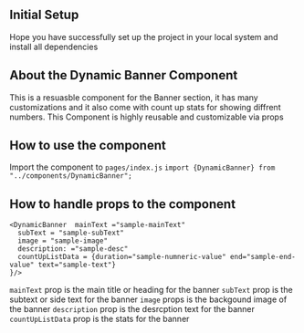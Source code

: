 ## Initial Setup

Hope you have successfully set up the project in your local system and install all dependencies

## About the Dynamic Banner Component

This is a resuasble component for the Banner section, it has many customizations and it also come with count up stats for showing diffrent numbers. This Component is highly reusable and customizable via props

## How to use the component

Import the component to `pages/index.js`
`import {DynamicBanner} from "../components/DynamicBanner";`

## How to handle props to the component

```
<DynamicBanner  mainText ="sample-mainText"
  subText = "sample-subText"
  image = "sample-image"
  description: ="sample-desc"
  countUpListData = {duration="sample-numneric-value" end="sample-end-value" text="sample-text"}
}/>
```

`mainText` prop is the main title or heading for the banner
`subText` prop is the subtext or side text for the banner
`image` props is the backgound image of the banner
`description` prop is the desrcption text for the banner
`countUpListData` prop is the stats for the banner
